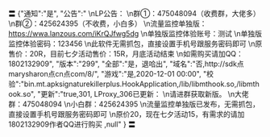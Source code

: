 〓
{"通知":"是",
"公告":"
\nLP公告：
\n群①：475048094（收费群，大佬多） 
\n群②：425624395（不收费，小白多）
\n流量监控单独版：https://wwa.lanzous.com/iKrQJfwg5dg
\n单独版监控体验账号：测试
\n单独版监控体验密码：123456
\n此软件无需抓包，直接设置手机号跟服务密码即可
\n原售价：20R，目前七夕活动售价：15R，月底活动结束
\n如需购买请加QQ：1802132909",
"版本":"299",
"全部":"是，退哈出",
"域名":"否,http://sdk点marysharon点cn点com/8/",
"游戏":"是,2020-12-01 00:00",
"校验":"bin.mt.apksignaturekillerplus.HookApplication,/lib/libmthook.so,/libmthook.so",
"更新":"true,301,
LProxy_306已更新：
\n请进群获取新版。
\n大佬群：475048094
\n小白群：425624395
\n流量监控单独版已发布，无需抓包，直接设置手机号跟服务密码即可
\n原价20，现在七夕活动15，有需求的请加1802132909作者QQ进行购买
,null"
}
〓
